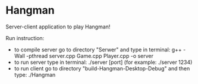 # Hangman

Server-client application to play Hangman!

Run instruction:
 - to compile server go to directory "Serwer" and type in terminal:
      g++ -Wall -pthread server.cpp Game.cpp Player.cpp -o server
 - to run server type in terminal:
      ./server [port] (for example: ./server 1234)
 - to run client go to directory "build-Hangman-Desktop-Debug" and then type:
      ./Hangman
